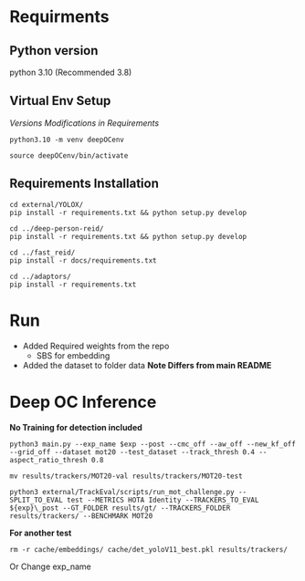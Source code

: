 # Requirments

## Python version

python 3.10 (Recommended 3.8)

## Virtual Env Setup

_Versions Modifications in Requirements_

```
python3.10 -m venv deepOCenv

source deepOCenv/bin/activate
```

## Requirements Installation

```
cd external/YOLOX/
pip install -r requirements.txt && python setup.py develop

cd ../deep-person-reid/
pip install -r requirements.txt && python setup.py develop

cd ../fast_reid/
pip install -r docs/requirements.txt

cd ../adaptors/
pip install -r requirements.txt
```

# Run

- Added Required weights from the repo
  - SBS for embedding
- Added the dataset to folder data **Note Differs from main README**

# Deep OC Inference

**No Training for detection included**

```
python3 main.py --exp_name $exp --post --cmc_off --aw_off --new_kf_off --grid_off --dataset mot20 --test_dataset --track_thresh 0.4 --aspect_ratio_thresh 0.8
```

```
mv results/trackers/MOT20-val results/trackers/MOT20-test
```

```
python3 external/TrackEval/scripts/run_mot_challenge.py --SPLIT_TO_EVAL test --METRICS HOTA Identity --TRACKERS_TO_EVAL ${exp}\_post --GT_FOLDER results/gt/ --TRACKERS_FOLDER results/trackers/ --BENCHMARK MOT20
```

**For another test**

```
rm -r cache/embeddings/ cache/det_yoloV11_best.pkl results/trackers/
```

Or Change exp_name
